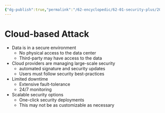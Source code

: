 ```yaml
---
{"dg-publish":true,"permalink":"/62-encyclopedic/62-01-security-plus/20220603094449-cloud-based-attack/","dgHomeLink":true,"dgPassFrontmatter":false}
---
```



# Cloud-based Attack

- Data is in a secure environment 
	- No physical access to the data center 
	- Third-party may have access to the data 
- Cloud providers are managing large-scale security 
	- automated signature and security updates 
	- Users must follow security best-practices 
- Limited downtime 
	- Extensive fault-tolerance 
	- 24/7 monitoring 
- Scalable security options 
	- One-click security deployments 
	- This may not be as customizable as necessary 
